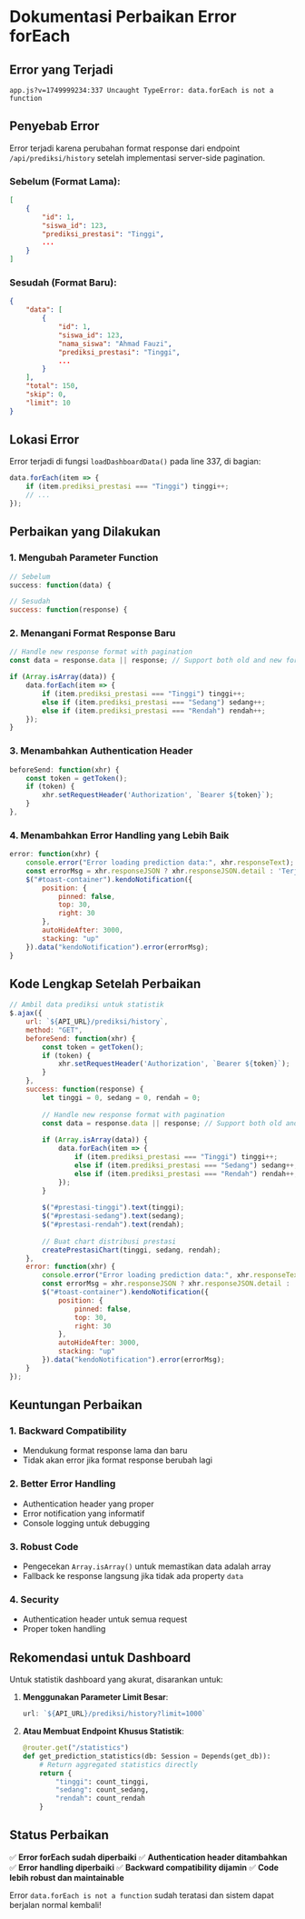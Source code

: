 # Dokumentasi Perbaikan Error forEach

## Error yang Terjadi
```
app.js?v=1749999234:337 Uncaught TypeError: data.forEach is not a function
```

## Penyebab Error
Error terjadi karena perubahan format response dari endpoint `/api/prediksi/history` setelah implementasi server-side pagination. 

### Sebelum (Format Lama):
```json
[
    {
        "id": 1,
        "siswa_id": 123,
        "prediksi_prestasi": "Tinggi",
        ...
    }
]
```

### Sesudah (Format Baru):
```json
{
    "data": [
        {
            "id": 1,
            "siswa_id": 123,
            "nama_siswa": "Ahmad Fauzi",
            "prediksi_prestasi": "Tinggi",
            ...
        }
    ],
    "total": 150,
    "skip": 0,
    "limit": 10
}
```

## Lokasi Error
Error terjadi di fungsi `loadDashboardData()` pada line 337, di bagian:
```javascript
data.forEach(item => {
    if (item.prediksi_prestasi === "Tinggi") tinggi++;
    // ...
});
```

## Perbaikan yang Dilakukan

### 1. Mengubah Parameter Function
```javascript
// Sebelum
success: function(data) {

// Sesudah  
success: function(response) {
```

### 2. Menangani Format Response Baru
```javascript
// Handle new response format with pagination
const data = response.data || response; // Support both old and new format

if (Array.isArray(data)) {
    data.forEach(item => {
        if (item.prediksi_prestasi === "Tinggi") tinggi++;
        else if (item.prediksi_prestasi === "Sedang") sedang++;
        else if (item.prediksi_prestasi === "Rendah") rendah++;
    });
}
```

### 3. Menambahkan Authentication Header
```javascript
beforeSend: function(xhr) {
    const token = getToken();
    if (token) {
        xhr.setRequestHeader('Authorization', `Bearer ${token}`);
    }
},
```

### 4. Menambahkan Error Handling yang Lebih Baik
```javascript
error: function(xhr) {
    console.error("Error loading prediction data:", xhr.responseText);
    const errorMsg = xhr.responseJSON ? xhr.responseJSON.detail : 'Terjadi kesalahan saat mengambil data';
    $("#toast-container").kendoNotification({
        position: {
            pinned: false,
            top: 30,
            right: 30
        },
        autoHideAfter: 3000,
        stacking: "up"
    }).data("kendoNotification").error(errorMsg);
}
```

## Kode Lengkap Setelah Perbaikan

```javascript
// Ambil data prediksi untuk statistik
$.ajax({
    url: `${API_URL}/prediksi/history`,
    method: "GET",
    beforeSend: function(xhr) {
        const token = getToken();
        if (token) {
            xhr.setRequestHeader('Authorization', `Bearer ${token}`);
        }
    },
    success: function(response) {
        let tinggi = 0, sedang = 0, rendah = 0;
        
        // Handle new response format with pagination
        const data = response.data || response; // Support both old and new format
        
        if (Array.isArray(data)) {
            data.forEach(item => {
                if (item.prediksi_prestasi === "Tinggi") tinggi++;
                else if (item.prediksi_prestasi === "Sedang") sedang++;
                else if (item.prediksi_prestasi === "Rendah") rendah++;
            });
        }
        
        $("#prestasi-tinggi").text(tinggi);
        $("#prestasi-sedang").text(sedang);
        $("#prestasi-rendah").text(rendah);
        
        // Buat chart distribusi prestasi
        createPrestasiChart(tinggi, sedang, rendah);
    },
    error: function(xhr) {
        console.error("Error loading prediction data:", xhr.responseText);
        const errorMsg = xhr.responseJSON ? xhr.responseJSON.detail : 'Terjadi kesalahan saat mengambil data';
        $("#toast-container").kendoNotification({
            position: {
                pinned: false,
                top: 30,
                right: 30
            },
            autoHideAfter: 3000,
            stacking: "up"
        }).data("kendoNotification").error(errorMsg);
    }
});
```

## Keuntungan Perbaikan

### 1. Backward Compatibility
- Mendukung format response lama dan baru
- Tidak akan error jika format response berubah lagi

### 2. Better Error Handling
- Authentication header yang proper
- Error notification yang informatif
- Console logging untuk debugging

### 3. Robust Code
- Pengecekan `Array.isArray()` untuk memastikan data adalah array
- Fallback ke response langsung jika tidak ada property `data`

### 4. Security
- Authentication header untuk semua request
- Proper token handling

## Rekomendasi untuk Dashboard

Untuk statistik dashboard yang akurat, disarankan untuk:

1. **Menggunakan Parameter Limit Besar**:
   ```javascript
   url: `${API_URL}/prediksi/history?limit=1000`
   ```

2. **Atau Membuat Endpoint Khusus Statistik**:
   ```python
   @router.get("/statistics")
   def get_prediction_statistics(db: Session = Depends(get_db)):
       # Return aggregated statistics directly
       return {
           "tinggi": count_tinggi,
           "sedang": count_sedang, 
           "rendah": count_rendah
       }
   ```

## Status Perbaikan
✅ **Error forEach sudah diperbaiki**
✅ **Authentication header ditambahkan**
✅ **Error handling diperbaiki**
✅ **Backward compatibility dijamin**
✅ **Code lebih robust dan maintainable**

Error `data.forEach is not a function` sudah teratasi dan sistem dapat berjalan normal kembali! 